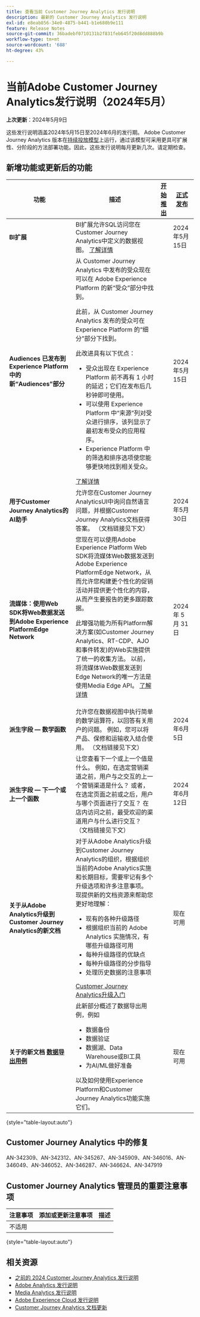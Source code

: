 ```yaml
---
title: 查看当前 Customer Journey Analytics 发行说明
description: 最新的 Customer Journey Analytics 发行说明
exl-id: e8eab856-34e0-4875-b441-b1e680b9e111
feature: Release Notes
source-git-commit: 36badebf0710131b2f831feb645f20d8dd888b9b
workflow-type: tm+mt
source-wordcount: '688'
ht-degree: 43%

---
```


# 当前Adobe Customer Journey Analytics发行说明（2024年5月）

**上次更新**：2024年5月9日

这些发行说明涵盖2024年5月15日至2024年6月的发行期。 Adobe Customer Journey Analytics 版本在[持续投放模型](releases.md)上运行，通过该模型可采用更具可扩展性、分阶段的方法部署功能。因此，这些发行说明每月更新几次。请定期检查。

## 新增功能或更新后的功能

| 功能 | 描述 | [开始推出](releases.md) | [正式发布](releases.md) |
| ----------- | ---------- | ------- | ---- |
| **BI扩展** | BI扩展允许SQL访问您在Customer Journey Analytics中定义的数据视图。 [了解详情](https://experienceleague.adobe.com/en/docs/analytics-platform/using/cja-dataviews/bi-extension) | | 2024年5月15日 |
| **Audiences 已发布到 Experience Platform 中的新“Audiences”部分** | 从 Customer Journey Analytics 中发布的受众现在可以在 Adobe Experience Platform 的新“受众”部分中找到。<p>此前，从 Customer Journey Analytics 发布的受众可在 Experience Platform 的“细分”部分下找到。</p><p>此改进具有以下优点：</p><ul><li>受众出现在 Experience Platform 前不再有 1 小时的延迟；它们在发布后几秒钟即可使用。</li><li>可以使用 Experience Platform 中“来源”列对受众进行排序，该列显示了最初发布受众的应用程序。</li><li>Experience Platform 中的筛选和排序选项使您能够更快地找到相关受众。</li></ul> [了解详情](https://experienceleague.adobe.com/zh-hans/docs/analytics-platform/using/cja-components/audiences/publish) |  | 2024年5月15日 |
| **用于Customer Journey Analytics的AI助手** | 允许您在Customer Journey AnalyticsUI中询问自然语言问题，并根据Customer Journey Analytics文档获得答案。 （文档链接见下文） | | 2024年5月30日 |
| **流媒体：使用Web SDK将Web数据发送到Adobe Experience PlatformEdge Network** | 您现在可以使用Adobe Experience Platform Web SDK将流媒体Web数据发送到Adobe Experience PlatformEdge Network，从而允许您构建更个性化的促销活动并提供更个性化的内容，从而产生要报告的更多跟踪数据。<p>此增强功能为所有Platform解决方案(如Customer Journey Analytics、RT-CDP、AJO和事件转发)的Web实施提供了统一的收集方法。 以前，将流媒体Web数据发送到Edge Network的唯一方法是使用Media Edge API。 [了解详情](https://experienceleague.adobe.com/zh-hans/docs/media-analytics/using/implementation/edge-recommended/media-edge-sdk/implementation-edge) | | 2024 年 5 月 31 日 |
| **派生字段 — 数学函数** | 允许您在数据视图中执行简单的数学运算符，以回答有关用户的问题。 例如，您可以将产品、保修和运输收入结合使用。 （文档链接见下文） | | 2024年6月5日 |
| **派生字段 — 下一个或上一个函数** | 让您查看下一个或上一个值是什么。 例如，在选定营销渠道之前，用户与之交互的上一个营销渠道是什么？ 或者，在选定页面之前或之后，用户与哪个页面进行了交互？ 在店内访问之前，最受欢迎的渠道用户与什么进行交互？  （文档链接见下文） | | 2024年6月12日 |
| **关于从Adobe Analytics升级到Customer Journey Analytics的新文档** | 对于从Adobe Analytics升级到Customer Journey Analytics的组织，根据组织当前的Adobe Analytics实施和长期目标，需要牢记有多个升级选项和许多注意事项。 现提供新的文档资源来帮助您更好地理解：<ul><li>现有的各种升级路径</li><li>根据组织当前的 Adobe Analytics 实施情况，有哪些升级路径可用</li><li>每种升级路径的优缺点</li><li>每种升级路径的分步指导</li><li>处理历史数据的注意事项</li></ul>[Customer Journey Analytics升级入门](https://experienceleague.adobe.com/zh-hans/docs/analytics-platform/using/compare-aa-cja/upgrade-to-cja/cja-upgrade-getstarted) | | 现在可用 |
| **关于的新文档 [数据导出用例](https://experienceleague.adobe.com/en/docs/analytics-platform/using/cja-usecases/data-export/overview)** | 此新部分概述了数据导出用例，例如<ul><li>数据备份</li><li>数据验证</li><li>数据湖、Data Warehouse或BI工具</li><li>为AI/ML做好准备</li></ul> 以及如何使用Experience Platform和Customer Journey Analytics功能实施它们。 | | 现在可用 |

{style="table-layout:auto"}

## Customer Journey Analytics 中的修复

AN-342309、AN-342312、AN-345267、AN-345909、AN-346016、AN-346049、AN-346052、AN-346287、AN-346624、AN-347919

## Customer Journey Analytics 管理员的重要注意事项

| 注意事项 | 添加或更新注意事项 | 描述 |
| --- | --- | --- |
| 不适用 | | |

{style="table-layout:auto"}

## 相关资源

* [之前的 2024 Customer Journey Analytics 发行说明](/help/release-notes/2024.md)
* [Adobe Analytics 发行说明](https://experienceleague.adobe.com/docs/analytics/release-notes/latest.html)
* [Media Analytics 发行说明](https://experienceleague.adobe.com/docs/media-analytics/using/additional-resources/release-notes.html)
* [Adobe Experience Cloud 发行说明](https://experienceleague.adobe.com/docs/release-notes/experience-cloud/current.html)
* [Customer Journey Analytics 文档更新](/help/release-notes/doc-changes.md)
